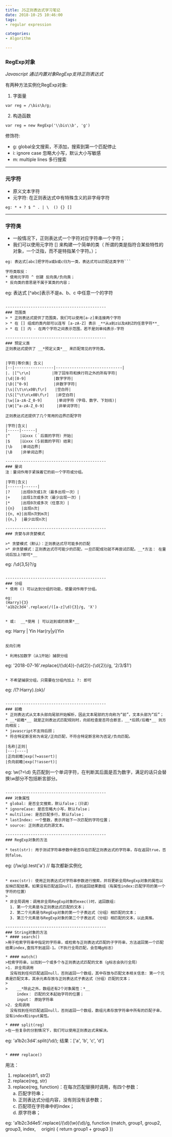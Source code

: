 ```yaml
---
title: JS正则表达式学习笔记
date: 2018-10-25 10:46:00
tags:
- regular expression

categories:
- Algorithm

---
```


### RegExp对象

_Javascript 通过内置对象RegExp支持正则表达式_

有两种方法实例化RegExp对象:
1. 字面量  
```
var reg = /\bis\b/g;
```
<!--more-->

2. 构造函数  
```
var reg = new RegExp('\\bis\\b', 'g')
```

修饰符:
* g: global全文搜索，不添加，搜索到第一个匹配停止
* i: ignore case 忽略大小写，默认大小写敏感
* m: multiple lines 多行搜索

--------------------------------------------
### 元字符
* 原义文本字符
* 元字符: 在正则表达式中有特殊含义的非字母字符  
```
eg: * + ? $ ^ . | \  () {} []
```

--------------------------------------------
### 字符类
 
* 一般情况下，正则表达式一个字符对应字符串一个字符；  
* 我们可以使用元字符 [] 来构建一个简单的类（ 所谓的类是指符合某些特性的对象，一个泛指，而不是特指某个字符。）；  
```
eg: 表达式[abc]把字符a或b或c归为一类，表达式可以匹配这类字符```

字符类取反：
* 使用元字符 ^ 创建 反向类/负向类；  
* 反向类的意思是不属于某类的内容；  
```
eg: 表达式 [^abc]表示不是a、b、c 中任意一个的字符
```

--------------------------------------------
### 范围类
> * 正则表达式提供了范围类，我们可以使用[a-z]来连接两个字符 
> * 在 [] 组成的类内部可以连写 [a-zA-Z] 表示 _**从a到z以及A到Z的任意字符**_
> * 在 [] 内 - 在两个字符之间表示范围，若不是则单纯表示-字符

--------------------------------------------
### 预定义类
正则表达式提供了 __*预定义类*__ 来匹配常见的字符类。 


|字符|等价类| 含义| 
|--|-----------------|-----------------------------|
|. |[^\r\n]　　　　　 |除了回车符和换行符之外的所有字符|
|\d|[0-9] 　　　　　　 |数字字符|
|\D|[^0-9]           |非数字字符|
|\s|[\t\n\x0B\f\r] 　 |空白符|
|\S|[^\t\n\x0B\f\r]   |非空白符| 
|\w|[a-zA-Z_0-9] 　　  |单词字符（字母、数字、下划线)| 
|\W|[^a-zA-Z_0-9] 　　 |非单词字符|

正则表达式还提供了几个常用的边界匹配字符    

|字符|含义|  
|-----|------|
|^ 　　|以xxx（＾后面的字符）开始| 
|$ 　　|以xxx（＄前面的字符）结束| 
|\b 　 |单词边界|
|\B 　 |非单词边界|

--------------------------------------------
### 量词   
注：量词作用于紧挨着它的前一个字符或分组。

|字符|含义|
|------|------|
|?　   |出现0次或1次（最多出现一次）| 
|+　   |出现1次或多次（最少出现一次）|  
|*　   |出现0次或多次（任意次）|
|{n}   |出现n次|
|{n, m}|出现n次到m次|
|{n,}  |最少出现n次|

--------------------------------------------
### 贪婪与非贪婪模式

>* 贪婪模式（默认）：正则表达式尽可能多的匹配
>* 非贪婪模式：正则表达式尽可能少的匹配，一旦匹配成功就不再尝试匹配。__*方法： 在量词后加上?即可*__  
```
eg: /\d{3,5}?/g
```

--------------------------------------------
### 分组
* 使用 () 可以达到分组的功能，使量词作用于分组。 
```
    eg: 
    (Harry){3}  
    'a1b2c3d4'.replace(/([a-z]\d){3}/g, 'X')
```

* 或:  __*使用 | 可以达到或的效果*__
```
eg:  Harry | Yin
     Har(ry|yi)Yin
```

反向引用  

* 利用$加数字（从1开始）捕获分组
```
eg: '2018-07-16'.replace(/(\d{4})-(\d{2})-(\d{2})/g, '$2/$3/$1') 
```

* 不希望捕获分组，只需要在分组内加上 ?: 即可
```
eg: /(?:Harry).(ok)/
```

--------------------------------------------
### 前瞻
* 正则表达式从文本头部向尾部开始解析，因此文本尾部的方向称为“前”，文本头部为“后”；  
* __*前瞻*__ 就是正则表达式匹配规则时，向前检查是否符合断言，__*后顾/后瞻*__ 则方向相反；
* javascript不支持后顾；
* 符合特定断言称为肯定/正向匹配，不符合特定断言称为否定/负向匹配。

|名称|正则|
|---|----|
|正向前瞻|exp(?=assert)|
|负向前瞻|exp(?!assert)|
```
eg: \w(?=\d)  先匹配到一个单词字符，在判断其后面是否为数字，满足的话只会替换\w部分不包括断言部分。
```

--------------------------------------------
### 对象属性  
* global: 是否全文搜索，默认false；（只读）  
* ignoreCase: 是否忽略大小写，默认false；  
* multiline: 是否匹配多行，默认false；  
* lastIndex: 一个整数，表示开始下一次匹配的字符位置；  
* source: 正则表达式的源文本。

--------------------------------------------
### RegExp对象的方法

* test(str): 用于测试字符串参数中是否存在匹配正则表达式的字符串，存在返回true，否则false。  
```
eg: (/\w/g).test('a') // 每次都新实例化
```

* exec(str): 使用正则表达式对字符串参数进行搜索，并将更新全局RegExp对象的属性以反映匹配结果。如果没有匹配返回null，否则返回结果数组（有属性index:匹配字符的第一个字符的位置）
>
* 非全局调用：调用非全局RegExp对象的exec()时，返回数组: 
  1. 第一个元素是与正则表达式匹配的文本；
  2. 第二个元素是与RegExp对象的第一个子表达式（分组）相匹配的文本；
  3. 第三个元素是与RegExp对象的第二个子表达式（分组）相匹配的文本，以此类推。  

--------------------------------------------
### String对象的方法
* #### search()
>用于检索字符串中指定的字符串，或检索与正则表达式匹配的子字符串，方法返回第一个匹配结果index,查找不到返回-1。（不执行全局匹配，会忽略g标志）
  
* #### match()  
>检索字符串，以找到一个或多个与正则表达式匹配的文本（g标志会执行全局）
>1. 非全局调用  
  没有找到任何匹配返回null，否则返回一个数组，其中存放与匹配文本相关信息: 第一个元素是匹配文本，其余元素存放与正则表达式子表达式（分组）匹配的文本；  
>
>    __*除此之外，数组还有2个对象属性：*__   
     index： 匹配的文本起始字符的位置；  
     input： 原始字符串
>2. 全局调用  
  没有找到任何匹配返回null，否则返回一个数组，数组元素存放字符串中所有的匹配子串，没有index和input属性。

* #### split(reg)  
>在一些复杂的分割情况下，我们可以使用正则表达式来解决。  
```
eg: 'a1b2c3d4'.split(/\d/);  结果：['a', 'b', 'c', 'd']
```

* #### replace()
```
用法：  
1. replace(str1, str2)  
2. replace(reg, str)  
3. replace(reg, function)：在每次匹配替换时调用，有四个参数：  
   a. 匹配字符串；  
   b. 正则表达式分组内容，没有则没有该参数；  
   c. 匹配项在字符串中的index；  
   d. 原字符串； 

eg: 'a1b2c3d4e5'.replace(/(\d)(\w)(\d)/g, function (match, group1, group2, group3, index, 　origin) {
return group1 + group3 })
```